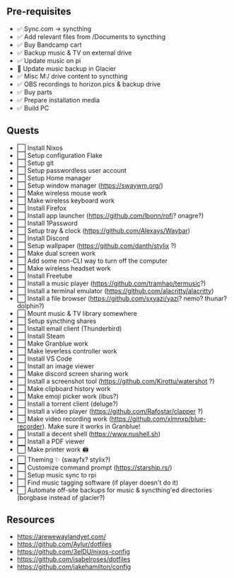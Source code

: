 ## Pre-requisites

- ✅ Sync.com -> syncthing
- ✅ Add relevant files from /Documents to syncthing
- ✅ Buy Bandcamp cart
- ✅ Backup music & TV on external drive
- ✅ Update music on pi
- 🚧 Update music backup in Glacier
- ✅ Misc M:/ drive content to syncthing
- ✅ OBS recordings to horizon.pics & backup drive
- ✅ Buy parts
- ✅ Prepare installation media
- ✅ Build PC

## Quests

- ⬜ Install Nixos
- ⬜ Setup configuration Flake
- ⬜ Setup git
- ⬜ Setup passwordless user account
- ⬜ Setup Home manager
- ⬜ Setup window manager (https://swaywm.org/)
- ⬜ Make wireless mouse work
- ⬜ Make wireless keyboard work
- ⬜ Install Firefox
- ⬜ Install app launcher (https://github.com/lbonn/rofi? onagre?)
- ⬜ Install 1Password
- ⬜ Setup tray & clock (https://github.com/Alexays/Waybar)
- ⬜ Install Discord
- ⬜ Setup wallpaper (https://github.com/danth/stylix ?)
- ⬜ Make dual screen work
- ⬜ Add some non-CLI way to turn off the computer
- ⬜ Make wireless headset work
- ⬜ Install Freetube
- ⬜ Install a music player (https://github.com/tramhao/termusic?)
- ⬜ Install a terminal emulator (https://github.com/alacritty/alacritty)
- ⬜ Install a file browser (https://github.com/sxyazi/yazi? nemo? thunar? dolphin?)
- ⬜ Mount music & TV library somewhere
- ⬜ Setup syncthing shares
- ⬜ Install email client (Thunderbird)
- ⬜ Install Steam
- ⬜ Make Granblue work
- ⬜ Make leverless controller work
- ⬜ Install VS Code
- ⬜ Install an image viewer
- ⬜ Make discord screen sharing work
- ⬜ Install a screenshot tool (https://github.com/Kirottu/watershot ?)
- ⬜ Make clipboard history work
- ⬜ Make emoji picker work (ibus?)
- ⬜ Install a torrent client (deluge?)
- ⬜ Install a video player (https://github.com/Rafostar/clapper ?)
- ⬜ Make video recording work (https://github.com/xlmnxp/blue-recorder). Make sure it works in Granblue!
- ⬜ Install a decent shell (https://www.nushell.sh)
- ⬜ Install a PDF viewer
- ⬜ Make printer work 🖨
- ⬜ Theming ✨ (swayfx? stylix?)
- ⬜ Customize command prompt (https://starship.rs/)
- ⬜ Setup music sync to rpi
- ⬜ Find music tagging software (if player doesn't do it)
- ⬜ Automate off-site backups for music & syncthing'ed directories (borgbase instead of glacier?)

## Resources

- https://arewewaylandyet.com/
- https://github.com/Aylur/dotfiles
- https://github.com/3elDU/nixos-config
- https://github.com/isabelroses/dotfiles
- https://github.com/jakehamilton/config
